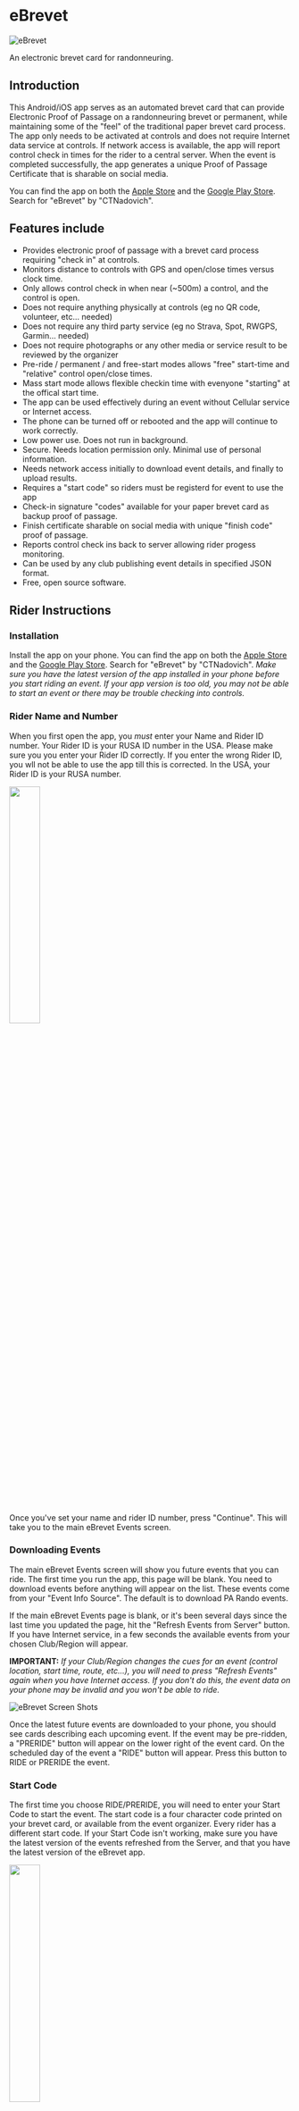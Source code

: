 # eBrevet

![eBrevet](assets/images/eBrevet-128.png) 

An electronic brevet card for randonneuring.

## Introduction

This Android/iOS app serves as an automated brevet card that can
provide Electronic Proof of Passage on a randonneuring brevet or permanent, while
maintaining some of the "feel" of the traditional paper brevet card
process.  The app only needs to be activated at controls and does
not require Internet data service at controls. If network
access is available, the app will report control check in times for
the rider to a central server. When the event is completed successfully,
the app generates a unique Proof of Passage Certificate that is sharable
on social media. 

You can find the app on both the [Apple Store](https://www.apple.com/app-store/) and the [Google Play Store](https://play.google.com). Search for "eBrevet" by "CTNadovich".

## Features include

- Provides electronic proof of passage with a brevet card process requiring "check in" at controls.
- Monitors distance to controls with GPS and open/close times versus clock time.  
- Only allows control check in when near (~500m) a control, and the control is open.
- Does not require anything physically at controls (eg no QR code, volunteer, etc... needed)
- Does not require any third party service (eg no Strava, Spot, RWGPS, Garmin... needed)
- Does not require photographs or any other media or service result to be reviewed by the organizer
- Pre-ride / permanent / and free-start modes allows "free" start-time and  "relative" control open/close times.
- Mass start mode allows flexible checkin time with evenyone "starting" at the offical start time.
- The app can be used effectively during an event without  Cellular service or Internet access.
- The phone can be turned off or rebooted and the app will continue to work correctly. 
- Low power use. Does not run in background. 
- Secure. Needs location permission only. Minimal use of personal information.
- Needs network access initially to download event details, and finally to upload results. 
- Requires a "start code" so riders must be registerd for event to use the app
- Check-in signature "codes" available for your paper brevet card as backup proof of passage.
- Finish certificate sharable on social media with unique "finish code" proof of passage.
- Reports control check ins back to server allowing rider progess monitoring.
- Can be used by any club publishing event details in specified JSON format. 
- Free, open source software.

## Rider Instructions

### Installation

Install the app on your phone. You can find the app on both the
[Apple Store](https://www.apple.com/app-store/) and the 
[Google Play Store](https://play.google.com). Search for "eBrevet" by "CTNadovich".  *Make sure you
have the latest version of the app installed in your phone before you
start riding an event.  If your app version is too old, you may not be able to start
an event or there may be trouble checking into controls.*

### Rider Name and Number

When you first open the app, you *must* enter your Name and Rider
ID number. Your Rider ID is your RUSA ID number 
in the USA. Please make sure you you enter your Rider ID correctly. If
you enter the wrong Rider ID, you wll not be able to use the app
till this is corrected. In the USA, your Rider ID is your RUSA number. 

<img src="https://parando.org/ebrevet/v26/required_settings.png" width=33%/>

Once you've set your name and rider ID number, press "Continue". This will take
you to the main eBrevet Events screen. 

### Downloading Events

The main eBrevet Events screen will show you future events that you
can ride. The first time you run the app, this page will be blank. You
need to download events before anything will appear on the list. These
events come from your "Event Info Source". The default is to 
download PA Rando events. 

If the main eBrevet Events page is blank, or it's been several days
since the last time you updated the page, hit the "Refresh Events
from Server" button. If you have Internet service, in a few seconds
the available events from your chosen Club/Region will appear. 

**IMPORTANT:** *If your Club/Region changes the cues for an event
(control location, start time, route, etc...), you will need to press
"Refresh Events" again when you have Internet access. If you don't do
this, the event data on your phone may be invalid and you won't be
able to ride.*

![eBrevet Screen Shots](https://parando.org/ebrevet/v28/update_events_process.png)

Once the latest future events are downloaded to your phone, you should
see cards describing each upcoming event. If the event may be
pre-ridden, a "PRERIDE" button will appear on the lower right of the
event card. On the scheduled day of the event a "RIDE" button will
appear. Press this button to RIDE or PRERIDE the event. 

### Start Code

The first time you choose RIDE/PRERIDE, you will need to enter your
Start Code to start the event. The start code is a four character code
printed on your brevet card, or available from the event
organizer. Every rider has a different start code.  If your Start Code
isn't working, make sure you have the latest version of the events
refreshed from the Server, and that you have the latest version of the
eBrevet app. 

<img src="https://parando.org/ebrevet/v28/start_code.png" width=33%/>


### Control Check In

Once you have started the event you need to check in to every control,
including (in some cases) the start control.  

To be able to check in to a control, you
need to be physically near the control and the time of day must be
within the open/close interval of that control. When you are eligible
to check in, a "Check In" button will appear. Click this and the Check
In dialog will open. To actually check in, press the "CHECK IN NOW"
button. You can enter an optional check-in comment that will be posted
to the event chat channel. 

![eBrevet Screen Shots](https://parando.org/ebrevet/v28/check_in_sequence.png)

When you press the "CHECK IN NOW" button, your check-in is recorded on
your phone and the app will attempt to report the check-in to your
Club/Region's server. After you dismiss the check-in dialogs and
return to the ride page, you will see either a orange three-dots icon,
or a green check next to the control. The green check means you've
checked in and your check-in time has been uploaded to the Club/Region
server. Ride on with confidence that your proof of passage by that
control is solid.

On the other hand, if you see an orange three-dots icon, that means
the app itself has recorded your check-in, but your check-in has not
yet been uploaded to the Club/Region. This will occur if your phone is
in Airplane Mode or if there is no data service on your phone. At some
point in the future when your phone has internet service again, press
the "Upload Results" button and you should see all your orange marks
turn into green checks. 

**IMPORTANT:** *Be sure all your controls show green checks at the end
of the event. When all your controls are green you have officially
completed the event and your results have been recorded at the
Club/Region. If you still have some orange three-dot marks next to
controls, you need to find working Internet service and upload your
results ASAP.*

<div style="text-align: center;">
<img src="https://parando.org/ebrevet/v19/ScreenShots/no_yes_upload.png" width=67%/>
</div>

### Abandoning a Ride

While you are riding an event, you can hit the exit arrow on the upper
left, returning to the main eBrevet Events page. To go back to riding
and checking into controls, hit the CONTINUE RIDE button on the event
card. *Should you want to abandon an event*, click the black X button
next to the Riding Now indicator. 

<img src="https://parando.org/ebrevet/v28/riding_now.png" width=33%/>

Yes, it's possible to "Un-abandon" (at least in the app -- not sure
about your legs). Assuming your time hasn't run out, just 
hit "RIDE" again and the app will resume your ride so you can 
attempt to finish. 

### Check-In and Finish Codes

A check-in confirmation dialog appers with an official check in
"signature" code. It's wise to write this code and the check-in time
on your paper brevet card as proof of passage, particularly if you see
orange dots indicating that your proof of passage hasn't been uploaded
and backed up at the Club/Region. Should something happen to your
phone, writing down the check in signature code is
proof you were at the control at the required time. 

If for some reason uploads fail and you don't have green checks on all
your controls when you've finished an event, now it's *really* a good
idea to write those check-in codes onto your paper brevet card. There
will also be an event Finish Code that certifies you checked into all
the controls at the proper times and in the right order! 

### Auto Check-In for Mass Start

With organized mass-start brevets, the app will automatically check
you into the first control and give you a start time of the "official"
brevet start time, independent of when you actually start. This
"auto-start-checkin" is a convenience 
for events where everyone starts together. 



For such events, you can enter your start code into eBrevet any time
within a grace period before the actual start. Then you wait till the organizer
says "GO!", and you start riding. You don't have to worry about
opening eBrevet after the "GO!" to check into the start for these mass
start events. It's already done. Of course, for all subsequent
controls you will need to check in using eBrevet in the usual way.

### Auto Check-In for Perms, Pre-Rides, and Free Starts

With non-mass-start events, after you enter the start code and are near the 
start control at the correct time, 
the app will ask if you optionally want to check into the start control. If you
say YES, it will check you in immediately. 

<img src="https://parando.org/ebrevet/v28/auto_checkin.png" width=33%/>

On the other hand, if you say NO to the auto check-in prompt (or maybe you
are too far away from the start, or at the wrong time), then you have not checked into the 
start control; you have not really started the event. You still need 
to go near to the start control at the correct time 
hit the check-in button when you actually want to start. 


### Event Info Source

If you
want to ride non-PA events, you will need to select the "Event Info Source", which is
where the app goes to fetch information about the events you can ride. 

The info source selection can be
changed in the Settings menu reached through the "hamburger" icon on
the upper left, or by clicking the search-settings icon to the right
of the "Update event data" button. You will want to set your Event
Info Source to be the RUSA Club/Region or ACP Club for the events you
want to ride. You will only see events from the Club/Region you
select. 

<img src="https://parando.org/ebrevet/v26/no_events_yet.png" width=50%/>


The app presents a list of regions in the US. The default is PA:
Eastern, but any US region can be selected. Please only select regions
that support eBrevet.  If a region does not support eBrevet, you will
not be able to use eBrevet for those events. Talk to your RBA and RUSA
about supporting eBrevet EPP for the events you want to ride. More
supported regions are being added all the time.  

There is also an option for selecting a Custom Event Data URL. This
allows you to enter a special URL given to you by your RBA or event
organizer, allowing you to use eBrevet even if your region is not on
the Brevet Region list built into eBrevet. 


### Side Drawer Menu

On the main eBrevet page you will see three horizontal lines in the
upper left corner (the so called hamburger icon). Clicking this will
open the side drawer menu. This menu allows you to access app settings
(eg Rider Name, Rider ID, Event Info Source), as well as Past Events, 
a log of app activity, 
and the About eBrevet dialog. 

<img src="https://parando.org/ebrevet/v28/side_menu.png" width=33%/>


### Past Events

After your complete an event, the results will be visible on the "Past
Events" page accessible from the drawer menu. Past events are stored
on your phone. Should the app be uninstalled, Past Events will be
erased.

![eBrevet Screen Shots](https://parando.org/ebrevet/v19/ScreenShots/finish_sequence.png)

### Sharable Finish Certificate

A good way to finalize your proof of passage for a past event and make
sure your results are also stored in Le Grand Livre for posterity is
to share your certificate of completion. Each event you've finished
will show a CERTIFICATE button. If you press this button, a
certificate of completion will appear. On the lower right of the
certificate there is a "share" icon. Press this and your phone's
share media page will open. You can use this to save the certificate
to photos, google or dropbox, or to attach it to an email or social
media post. 

### Activity Log

The side drawer menu provides access to the Activity Log. 
The app compiles a text log of its recent activity that is 
displayed through this menu entry. Normally riders will have
no need to look at the app activity log, but in case there are problems with the app, 
the log might show error messages and other information that could 
help them debug problems. 


## Club/Region Webserver Support

In order to support the eBrevet app for your Club/Region/Organization,
you will need to configure a webserver to provide event details in
JSON format on a public URL, and to accept JSON formatted check-in
results on another URL. This can be as simple as a static JSON file,
or a dynamic database. The randonneuring.org webserver can provide
proxy eBrevet web support for any club, or it can forward to the club
webserver.

### Future Events JSON

By default, eBrevet will attempt to download future event JSON data from the URL

&nbsp;&nbsp;&nbsp;  `https://randonneuring.org/ebrevet/future_events/XXXXXX`

Where XXXXXX represents the ACP club code of the region's controlling
club. The randonneuring.org server can either handle that request
(assuming it has info on the club's events), or redirect that request
to the desired club webserver. Alternatively, clubs can have their
server URL compiled into eBrevet to avoid the redirect.

The future_events details provided in JSON format by the server must
contain several required fields. At the top level of the JSON map, three fields are required

- `minimum_app_version` The minimum version of the app that is required to be able to download this event data

- `event_list` JSON list containing data for each event.

- `event_errors` List of errors that occured when generating the event_list. Normally empty. 

For each event in the event list, there is a map describing the event with fields as follows

- `event_id` Globally unique event ID string (eg: ACPClubCode-EventNumber)
- `name` Name of event without distance (eg: 'EndlessMountains')
- `distance` Official distance in integer KM (eg: 200)
- `sanction` Sanctioning body (eg: RUSA, ACP, RM, ...)
- `start_city` City name (eg: Easton)
- `start_state` State code (eg: PA)
- `cue_version` Integer version number for cues (eg: 3). Used in generating start codes. 
- `club_acp_code` Numeric club code (eg: 938017)
- `checkin_post_url` The URL where checkins should be directed (eg: https://myclub.org/ebrevet/check-in/999997-403)
- `event_info_url` The URL where riders can get event information (eg: https://myclub.org/info/event/999997-403)
- `organizer_name` Name of the RBA or Event Organizer (eg: John Smith) 
- `organizer_phone` Emergency phone for RBA or Event organizer (eg: +1.8005551212)
- `start_time_window` JSON map of start time information (see below)
- `controls` List of controls (see below)
                
To see a live example future_events JSON object, visit the PA Rando (ACP
club 938017) implementation

&nbsp;&nbsp;&nbsp;  https://randonneuring.org/ebrevet/future_events/938017

The future_events JSON record can be produced in a variety of ways,
including manually, cutting and pasting it from the RWGPS route and
other data. Alternatively, the required information can be extracted
automatically from the RWGPS data by means of a computer program. If
your club uses RWGPS cue markup as described in the 
[Cue Wizard](https://parando.org/cue_wizard.html) system, or similar,
automatic control info extraction is facilitated. See the Cue Wizard
documentation source code for example methods that are free to copy
and use. 

### Start Time Window

eBrevet supports a variety of event start 'styles'.  

- MassStart: Everyone gets the same start time. Automatic check in
at the start control within the time window that begins 
with the grace period before the start, and ends to the close time
of the start control. Distance
to control doesn't matter (it is assumed that the organizer, not
the eBrevet app, polices
location/time of the mass start).

- FreeStart: Start time is individually determined by actual manual check-in at
the start control, which must be within a specified time window
and distance to control must be within proximity limit.

- PreRide: Start time is individually determined by actual manual check-in at
the start control, which must be within the 15 day pre-ride window
and before any MassStart/FreeStart window begins. The distance to the start control must
be within the proximity limit.

- Permanent: Start time is individually determined by actual manual check-in at
the start control, which can be any time. The distance to the start control must
be within the proximity limit.

The start format of a particular event is specified by the `start_time_window` tag. 
This value for this tag is a map with the following tags

- `on_time` The advertised start time for a mass start, or the 'nominal' start time
for a free start. Time zone is UTC and the format is ISO 8601. 
For permanents or pre-rides, this is ignored. 

- `early` Specifies the begining of the time window for a free start. 
Positive integer number of minutes before `on_time` when it is allowed to start the event. 

- `late` Specifies the end of the time window for a free start. 
Positive integer number of minutes after `on_time` when it is allowed to start the event. 

- `start_style` One of the following: `massStart`, `freeStart`, `permanent`, or `preRide`.

As an example, for an ordinary mass start event on July 8th 2023 at 6AM EDT, the start_time_window map would be 

```
{"on_time":"2023-07-08T10:00:00+00:00","start_style":"massStart"}
```

### Controls

The controls are specified under the `controls` tag as a JSON list. Each entry in the list describes
a control with a JSON map. The controls must be in consecutive order in the list, starting with the start control and 
ending with the finish control.  The map entry for each control contains the following required fields

- `dist_mi` Exact distance in miles from the start to this control. The value of `dist_mi` for the start control is assumed to be 0.0 miles. 
- `long` East longitude of the control in decimal degrees. Values for this in the USA will be negative. 
- `lat` North lattitude of the control in decimal degrees. Values for this in the USA will be positive. 
- `name` Descriptive text name of the control (eg "Turkey Hill Minit Mart")
- `open` Open time of control in time zone UTC in ISO 8661 format (eg: 2023-07-08T10:46:00+00:00)
- `close` Open time of control in time zone UTC in ISO 8661 format (eg: 2023-07-08T10:46:00+00:00)

Although an exact open and close time is specified for each control in the JSON map, the  open/close time of the start control is arbitrary and does not have to bear any relationship to the 
actual start time of the event given in the `start_time_window` map.  The open/close times of subsequent controls are all considered to be relative to the start control open/close times. Specifically, the open/close time of the start is subtracted from 
the open/close times of each subsequent control in the list to determine the relative open/close time difference between the controls. This calculated
difference is then added to the actual start time based on the start style, to yield the actual open/close time 
of each control for the actual event. For example, if the open time of the start control is given as 6AM in the JSON, and the open time of the next control is given as 7:30AM, 
this is a calculated one and a half hour difference. If a rider actually starts at 5AM with a freeStart style event, then their first control will open at 5AM plus 1 hour 30 minutes, or 6:30 AM. 

Two optional fields are supported in this data structure, and if available will be displayed as 
part of the detailed control description, but are otherwise not used. 

- `style` Style of control for traditional brevet purposes (eg: staffed, merchant, photo, etc... )
- `address` Street address of control (eg: 123 Main St, Anytown, NJ)


### App Version

A top level key in the future_events JSON record is 'minimum_app_version'. 
It's important that the record include this key with value set to the 
minimum version of the eBrevet app that can successfully parse all 
the fields in the record. Should the record be enhanced with fields
that are unsupported by older versions of the app, this 'minimum_app_version'
key allows the app to recognize the  incompatibility and refuse to download
events till it's updated. 

Similarly, the check_in record will have an 'app_version' key. The webserver
should use the value of this key to determine its 
compatibility with the app checking in. 

### Control Check In JSON

When riders check into a control, if internet is available the eBrevet
app will attempt to POST a JSON checkin record to a URL specified by
the `checkin_post_url` field in the future_events JSON data. The
checkin record will include all control checkins that have occured up
to the current time, every time. The server should record the first
checkin for each control and is free to ignore the rest. 

The checkin will also include an overall outcome determination that
will say "finish" when all the controls have been checked, otherwise
it will say "active" if the rider is still riding, or "dnf" or "dnq"
if the rider has failed to complete the brevet. 

An example of the checkin record is the following

```
{"event_id":"938017-405","rider_id":"987654","control_index":"0","comment":"Volunteer pre-ride. Automatic Check In","outcome":{"overall_outcome":"active","last_upload":null,"check_in_times":{"0":"2023-07-06T10:21:08.411891Z"}},"app_version":"1.2.2","proximity_radius":"500.0","proximity_override":"true","open_override":"NO","start_style":"preRide","rider_location":"39.9469517N, -75.1870467E","last_loc_update":"2023-07-06T10:20:56.454889Z","timestamp":"2023-07-06T10:21:08.413137Z","signature":"23B0B361"}
```

If the received checkin record is decoded successfully by the
Club/Region server, it can internally record and display checkin information as desired on 
the Club/Region website.

On a successful decode of the checkin record, the sever should reply
with a JSON acknowledgement that includes `"status";"OK"` and
minimally looks like this 

```
{"status":"OK","event_id":"938017-382","rider_id":"5456"}
```

An additional "notes" fields can be added to the acknowledgement that aid in debugging. These 'notes'
are not used by the app, but will appear in the app activity log. For example.

```
{"status":"OK","event_id":"938017-382","rider_id":"5456","notes":["Check In at control 0","PRERIDE MODE SET","Comment: Volunteer pre-ride. Automatic Check In","Outcome: active","Check Ins: 1"]}
```

he Club/Region server can internally record and display checkin information as desired on their website.

Explanations of the checkin fields are as follows:

- `event_id` A unique string that identifies the event. It must be unique worldwide making it impossible for there to ever be two events with the same ID. This must consist of the ACP club code and the club-specific unique event ID separated by
a dash. 

- `rider_id` The rider's RUSA ID number

- `control_index` If the rider is currently checking in to a control, this field will appear giving the control number corresponding to the numbering used in the future_events control list for this control. If a rider is not at a control, this field will be absent. The index numbering system corresponds to however the controls were numbered in the future_events object. Typically the start control index is zero. 

- `comment` A text comment provided by the rider

- `outcome` A map that contains the `overall_outcome` and a list of `check_in_times`. The `overall_outcome` can be active, dnf, dnq, or finish. The check ins are a list  of pairs, giving the `control_index` and UTC time of the check_in.

- Several other fields are given that add auxiliary information to the checkin that can
be useful to record/display. These include indications whether the ride is a pre-ride, and whether any "overrides" were used to waive proximity or open/close requiredments. 

- `app_version` The version of the eBrevet app. 

- `timestamp` ISO 8601 current time in UTC

- `signature` the first 8 hex digits of the SHA256 hash of a plaintext string. The plaintext is 
the timestamp, the event ID, the rider ID, and a club/region secret separated by dashes. The Club/Region webserver should reject checkin records that do not bear a correct signature. This prevents "spoofing" results into the server as well as general exploitation of the URL. 

The brevet start code is similar to the signature. 
The start code is the first 4 
hex digits of the SHA256 hash
of plaintext comprising the cue version, the event ID, the rider RUSA ID, and the 
club/region secret separated by dashes. In the hex result, 
a "X" is substituted for the digit "0" and
a "Y" is substituted for the digit "1" to avoid confusion with "O" and "I". Start code
comparisons should be case insensitive. 

- `notes` An undefined string=value map that contains debugging information. Displayed in app log.

### Secrets

Club/region secrets are compiled into eBrevet. There is a general secret that will be used
in case a club hasn't selected their own unique secret. Refer to the file [region.dart](lib/region.dart) for details of how the secret is set for a region.

## Privacy Policy

See the [Privacy Policy document](PRIVACY)

## Randonneuring Resources:

- [Pennsylvania Randonneurs](https://parando.org)
- [Randonneurs USA](https://rusa.org)


## Developers

This application was developed in the Dart language using the Flutter framework. 

For help getting started with Flutter development, view the
[online documentation](https://docs.flutter.dev/), which offers tutorials,
samples, guidance on mobile development, and a full API reference.

Copyright (C) 2023 Chris Nadovich
This file is part of eBrevet <https://github.com/ctnadovich/ebrevet>.

eBrevet is free software: you can redistribute it and/or modify
it under the terms of the GNU General Public License as published by
the Free Software Foundation, either version 3 of the License, or
(at your option) any later version.

eBrevet is distributed in the hope that it will be useful,
but WITHOUT ANY WARRANTY; without even the implied warranty of
MERCHANTABILITY or FITNESS FOR A PARTICULAR PURPOSE.  See the
GNU General Public License for more details.

You should have received a copy of the GNU General Public License
along with eBrevet.  If not, see <http://www.gnu.org/licenses/>.

